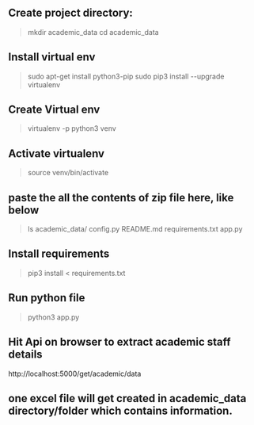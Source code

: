 ## Create project directory:
> mkdir academic_data
> cd academic_data

## Install virtual env
> sudo apt-get install python3-pip
> sudo pip3 install --upgrade virtualenv

## Create Virtual env
> virtualenv -p python3 venv

## Activate virtualenv
> source venv/bin/activate

## paste the all the contents of zip file here, like below
> ls academic_data/
config.py
README.md
requirements.txt
app.py

## Install requirements
> pip3 install < requirements.txt

## Run python file
> python3 app.py

## Hit Api on browser to extract academic staff details
http://localhost:5000/get/academic/data

## one excel file will get created in academic_data directory/folder which contains information.